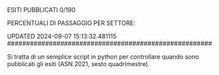 ESITI PUBBLICATI 0/190 

PERCENTUALI DI PASSAGGIO PER SETTORE:

UPDATED 2024-09-07 15:13:32.481115
###################################################### 

Si tratta di un semplice script in python per controllare quando sono pubblicati gli esiti (ASN 2021, sesto quadrimestre).

